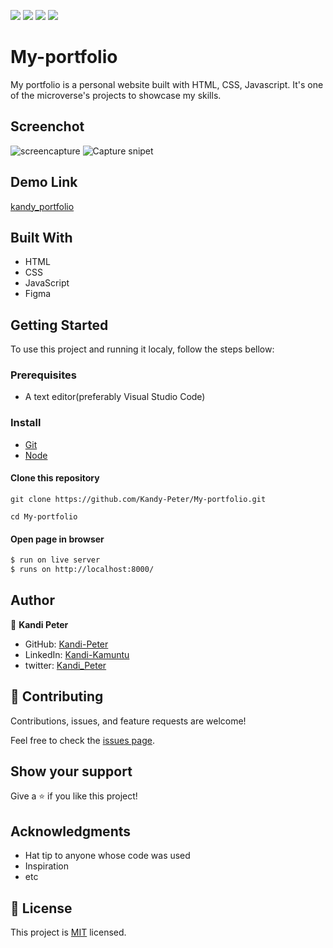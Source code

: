 ![](https://img.shields.io/badge/Microverse-blueviolet)
![](https://img.shields.io/badge/Html-blue)
![](https://img.shields.io/badge/css-red)
![](https://img.shields.io/badge/Javascript-pink)

# My-portfolio
My portfolio is a personal website built with HTML, CSS, Javascript. It's one of the microverse's projects to showcase my skills. 

## Screenchot

![screencapture](https://user-images.githubusercontent.com/80612925/164973173-5c72ba4b-fc4d-41c2-a933-11abb6c6c800.png)
![Capture snipet](https://user-images.githubusercontent.com/80612925/164973245-53fc5b3c-dc74-40dc-9b17-406183f8c424.PNG)
## Demo Link
[kandy_portfolio](https://kandy-peter.github.io/My-portfolio/)
## Built With

- HTML
- CSS
- JavaScript
- Figma

## Getting Started

To use this project and running it localy, follow the steps bellow:

### Prerequisites
 - A text editor(preferably Visual Studio Code)

### Install
  -  [Git](https://git-scm.com/downloads)
  -  [Node](https://nodejs.org/en/download/)

#### Clone this repository

`git clone https://github.com/Kandy-Peter/My-portfolio.git`

`cd My-portfolio`

#### Open page in browser
```bash
$ run on live server
$ runs on http://localhost:8000/
```
## Author

👤 **Kandi Peter**

- GitHub: [Kandi-Peter](https://github.com/Kandy-Peter)
- LinkedIn: [Kandi-Kamuntu](https://www.linkedin.com/in/kandi-peter-a49590212/)
- twitter: [Kandi_Peter](https://twitter.com/peter_kandy)

## 🤝 Contributing

Contributions, issues, and feature requests are welcome!

Feel free to check the [issues page](../../issues/).

## Show your support

Give a ⭐️ if you like this project!

## Acknowledgments

- Hat tip to anyone whose code was used
- Inspiration
- etc

## 📝 License

This project is [MIT](./MIT.md) licensed.
